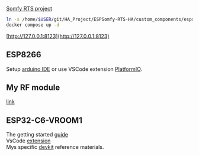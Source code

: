 [Somfy RTS project](https://community.home-assistant.io/t/esp-somfy-rts-integration/543401)


```bash
ln -s /home/$USER/git/HA_Project/ESPSomfy-RTS-HA/custom_components/espsomfy_rts /home/$USER/git/HA_Project/config/custom_components/espsomfy_rts
docker compose up -d
```

[http://127.0.0.1:8123](http://127.0.0.1:8123)

## ESP8266
Setup [arduino IDE](https://randomnerdtutorials.com/getting-started-with-esp8266-wifi-transceiver-review/) or use VSCode extension [PlatformIO](https://randomnerdtutorials.com/vs-code-platformio-ide-esp32-esp8266-arduino/).

## My RF module
[link](https://www.tme.com/us/en-us/details/rfm12b-433dp/rf-modules/hope-microelectronics/)


## ESP32-C6-VROOM1
The getting started [guide](https://docs.espressif.com/projects/esp-idf/en/latest/esp32c6/get-started/index.html)  
VsCode [extension](https://github.com/espressif/vscode-esp-idf-extension/blob/master/docs/tutorial/install.md)  
Mys specific [devkit](https://docs.espressif.com/projects/espressif-esp-dev-kits/en/latest/esp32c6/esp32-c6-devkitc-1/user_guide.html#hardware-reference) reference materials.  
